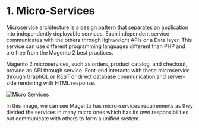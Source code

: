 
# 1. Micro-Services
Microservice architecture is a design pattern that separates an application into independently deployable services. Each independent service communicates with the others through lightweight APIs or a Data layer. This service can use different programming languages different than PHP and are free from the Magento 2 best practices.

Magento 2 microservices, such as orders, product catalog, and checkout, provide an API through service. Font-end interacts with these microservice through GraphQL or REST or direct database communication and server-side rendering with HTML response.

![Micro Services](https://i.imgur.com/jmj2i81.png)

In this image, we can see Magento has
micro-services requirements as they divided the services in many micro ones which has its own responsibilities
but communicate with others to form a unified system.